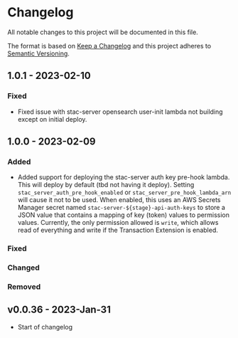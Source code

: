 # Changelog

All notable changes to this project will be documented in this file.

The format is based on [Keep a Changelog](http://keepachangelog.com/en/1.0.0/)
and this project adheres to [Semantic Versioning](http://semver.org/spec/v2.0.0.html).

## 1.0.1 - 2023-02-10

### Fixed

- Fixed issue with stac-server opensearch user-init lambda not building except on initial deploy.

## 1.0.0 - 2023-02-09

### Added

- Added support for deploying the stac-server auth key pre-hook lambda. This will deploy by default (tbd not having it deploy). Setting `stac_server_auth_pre_hook_enabled` or `stac_server_pre_hook_lambda_arn` will cause it not to be used. When enabled, this uses an AWS Secrets Manager secret named `stac-server-${stage}-api-auth-keys` to store a JSON value that contains a mapping of key (token) values to permission values. Currently, the only permission allowed is `write`, which allows read of everything and write if the Transaction Extension is enabled.

### Fixed

### Changed

### Removed

## v0.0.36 - 2023-Jan-31

- Start of changelog
